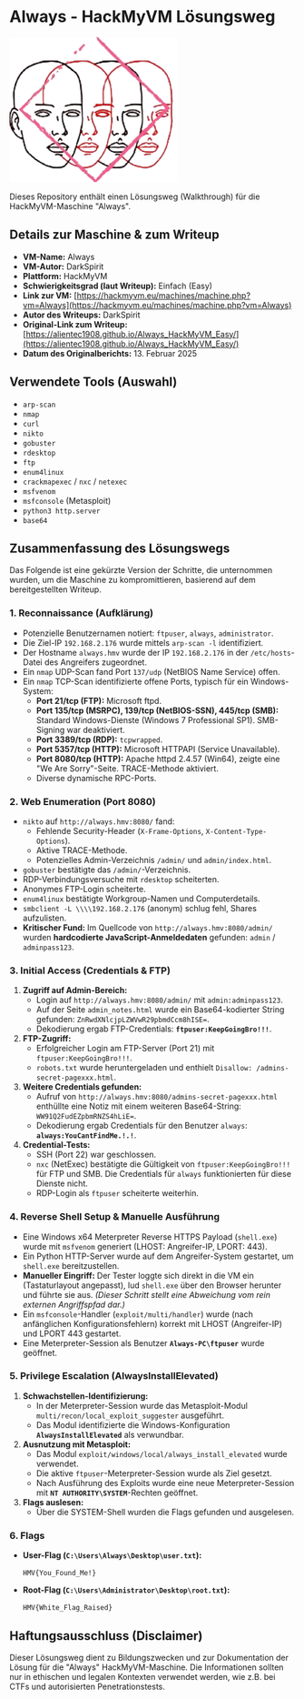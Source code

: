 # Always - HackMyVM Lösungsweg

![Always VM Icon](Always.png)

Dieses Repository enthält einen Lösungsweg (Walkthrough) für die HackMyVM-Maschine "Always".

## Details zur Maschine & zum Writeup

*   **VM-Name:** Always
*   **VM-Autor:** DarkSpirit
*   **Plattform:** HackMyVM
*   **Schwierigkeitsgrad (laut Writeup):** Einfach (Easy)
*   **Link zur VM:** [https://hackmyvm.eu/machines/machine.php?vm=Always](https://hackmyvm.eu/machines/machine.php?vm=Always)
*   **Autor des Writeups:** DarkSpirit
*   **Original-Link zum Writeup:** [https://alientec1908.github.io/Always_HackMyVM_Easy/](https://alientec1908.github.io/Always_HackMyVM_Easy/)
*   **Datum des Originalberichts:** 13. Februar 2025

## Verwendete Tools (Auswahl)

*   `arp-scan`
*   `nmap`
*   `curl`
*   `nikto`
*   `gobuster`
*   `rdesktop`
*   `ftp`
*   `enum4linux`
*   `crackmapexec` / `nxc` / `netexec`
*   `msfvenom`
*   `msfconsole` (Metasploit)
*   `python3 http.server`
*   `base64`

## Zusammenfassung des Lösungswegs

Das Folgende ist eine gekürzte Version der Schritte, die unternommen wurden, um die Maschine zu kompromittieren, basierend auf dem bereitgestellten Writeup.

### 1. Reconnaissance (Aufklärung)

*   Potenzielle Benutzernamen notiert: `ftpuser`, `always`, `administrator`.
*   Die Ziel-IP `192.168.2.176` wurde mittels `arp-scan -l` identifiziert.
*   Der Hostname `always.hmv` wurde der IP `192.168.2.176` in der `/etc/hosts`-Datei des Angreifers zugeordnet.
*   Ein `nmap` UDP-Scan fand Port `137/udp` (NetBIOS Name Service) offen.
*   Ein `nmap` TCP-Scan identifizierte offene Ports, typisch für ein Windows-System:
    *   **Port 21/tcp (FTP):** Microsoft ftpd.
    *   **Port 135/tcp (MSRPC), 139/tcp (NetBIOS-SSN), 445/tcp (SMB):** Standard Windows-Dienste (Windows 7 Professional SP1). SMB-Signing war deaktiviert.
    *   **Port 3389/tcp (RDP):** `tcpwrapped`.
    *   **Port 5357/tcp (HTTP):** Microsoft HTTPAPI (Service Unavailable).
    *   **Port 8080/tcp (HTTP):** Apache httpd 2.4.57 (Win64), zeigte eine "We Are Sorry"-Seite. TRACE-Methode aktiviert.
    *   Diverse dynamische RPC-Ports.

### 2. Web Enumeration (Port 8080)

*   `nikto` auf `http://always.hmv:8080/` fand:
    *   Fehlende Security-Header (`X-Frame-Options`, `X-Content-Type-Options`).
    *   Aktive TRACE-Methode.
    *   Potenzielles Admin-Verzeichnis `/admin/` und `admin/index.html`.
*   `gobuster` bestätigte das `/admin/`-Verzeichnis.
*   RDP-Verbindungsversuche mit `rdesktop` scheiterten.
*   Anonymes FTP-Login scheiterte.
*   `enum4linux` bestätigte Workgroup-Namen und Computerdetails.
*   `smbclient -L \\\\192.168.2.176` (anonym) schlug fehl, Shares aufzulisten.
*   **Kritischer Fund:** Im Quellcode von `http://always.hmv:8080/admin/` wurden **hardcodierte JavaScript-Anmeldedaten** gefunden: `admin` / `adminpass123`.

### 3. Initial Access (Credentials & FTP)

1.  **Zugriff auf Admin-Bereich:**
    *   Login auf `http://always.hmv:8080/admin/` mit `admin:adminpass123`.
    *   Auf der Seite `admin_notes.html` wurde ein Base64-kodierter String gefunden: `ZnRwdXNlcjpLZWVwR29pbmdCcm8hISE=`.
    *   Dekodierung ergab FTP-Credentials: **`ftpuser:KeepGoingBro!!!`**.
2.  **FTP-Zugriff:**
    *   Erfolgreicher Login am FTP-Server (Port 21) mit `ftpuser:KeepGoingBro!!!`.
    *   `robots.txt` wurde heruntergeladen und enthielt `Disallow: /admins-secret-pagexxx.html`.
3.  **Weitere Credentials gefunden:**
    *   Aufruf von `http://always.hmv:8080/admins-secret-pagexxx.html` enthüllte eine Notiz mit einem weiteren Base64-String: `WW91Q2FudEZpbmRNZS4hLiE=`.
    *   Dekodierung ergab Credentials für den Benutzer `always`: **`always:YouCantFindMe.!.!`**.
4.  **Credential-Tests:**
    *   SSH (Port 22) war geschlossen.
    *   `nxc` (NetExec) bestätigte die Gültigkeit von `ftpuser:KeepGoingBro!!!` für FTP und SMB. Die Credentials für `always` funktionierten für diese Dienste nicht.
    *   RDP-Login als `ftpuser` scheiterte weiterhin.

### 4. Reverse Shell Setup & Manuelle Ausführung

*   Eine Windows x64 Meterpreter Reverse HTTPS Payload (`shell.exe`) wurde mit `msfvenom` generiert (LHOST: Angreifer-IP, LPORT: 443).
*   Ein Python HTTP-Server wurde auf dem Angreifer-System gestartet, um `shell.exe` bereitzustellen.
*   **Manueller Eingriff:** Der Tester loggte sich direkt in die VM ein (Tastaturlayout angepasst), lud `shell.exe` über den Browser herunter und führte sie aus.
    *(Dieser Schritt stellt eine Abweichung vom rein externen Angriffspfad dar.)*
*   Ein `msfconsole`-Handler (`exploit/multi/handler`) wurde (nach anfänglichen Konfigurationsfehlern) korrekt mit LHOST (Angreifer-IP) und LPORT 443 gestartet.
*   Eine Meterpreter-Session als Benutzer **`Always-PC\ftpuser`** wurde geöffnet.

### 5. Privilege Escalation (AlwaysInstallElevated)

1.  **Schwachstellen-Identifizierung:**
    *   In der Meterpreter-Session wurde das Metasploit-Modul `multi/recon/local_exploit_suggester` ausgeführt.
    *   Das Modul identifizierte die Windows-Konfiguration **`AlwaysInstallElevated`** als verwundbar.
2.  **Ausnutzung mit Metasploit:**
    *   Das Modul `exploit/windows/local/always_install_elevated` wurde verwendet.
    *   Die aktive `ftpuser`-Meterpreter-Session wurde als Ziel gesetzt.
    *   Nach Ausführung des Exploits wurde eine neue Meterpreter-Session mit **`NT AUTHORITY\SYSTEM`**-Rechten geöffnet.
3.  **Flags auslesen:**
    *   Über die SYSTEM-Shell wurden die Flags gefunden und ausgelesen.

### 6. Flags

*   **User-Flag (`C:\Users\Always\Desktop\user.txt`):**
    ```
    HMV{You_Found_Me!}
    ```
*   **Root-Flag (`C:\Users\Administrator\Desktop\root.txt`):**
    ```
    HMV{White_Flag_Raised}
    ```

## Haftungsausschluss (Disclaimer)

Dieser Lösungsweg dient zu Bildungszwecken und zur Dokumentation der Lösung für die "Always" HackMyVM-Maschine. Die Informationen sollten nur in ethischen und legalen Kontexten verwendet werden, wie z.B. bei CTFs und autorisierten Penetrationstests.
